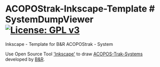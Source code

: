 # ACOPOStrak-Inkscape-Template # SystemDumpViewer [![License: GPL v3](https://img.shields.io/badge/License-GPL%20v3-blue.svg)](https://www.gnu.org/licenses/gpl-3.0)
Inkscape - Template for B&amp;R ACOPOStrak - System

Use Open Source Tool ['Inkscape'](https://inkscape.org/en/) to draw [ACOPOS-Trak-Systems](https://www.br-automation.com/en/products/versatile-transport-systems/acopostrak/)
developed by [B&amp;R](https://www.br-automation.com).


